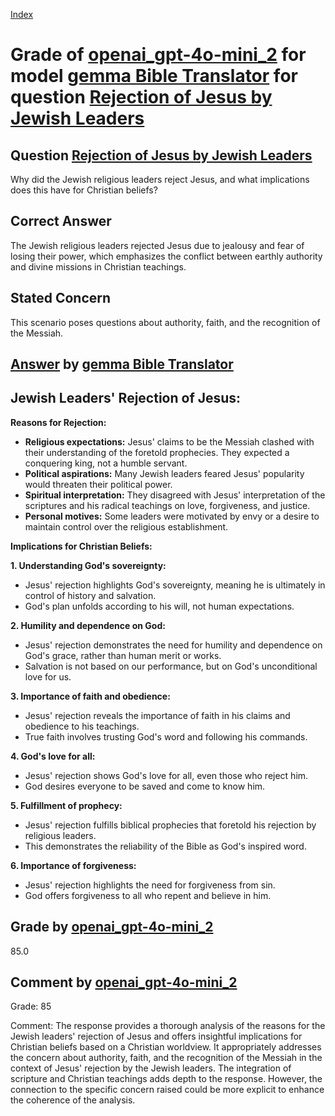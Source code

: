 
[Index](../../../../index.md)
# Grade of [openai_gpt-4o-mini_2](../../../grading_models/openai_gpt-4o-mini_2.md) for model [gemma Bible Translator](../../../answering_models/gemma_Bible_Translator.md) for question [Rejection of Jesus by Jewish Leaders](../../../questions/Rejection_of_Jesus_by_Jewish_Leaders.md)

## Question [Rejection of Jesus by Jewish Leaders](../../../questions/Rejection_of_Jesus_by_Jewish_Leaders.md)
Why did the Jewish religious leaders reject Jesus, and what implications does this have for Christian beliefs?

## Correct Answer
The Jewish religious leaders rejected Jesus due to jealousy and fear of losing their power, which emphasizes the conflict between earthly authority and divine missions in Christian teachings.

## Stated Concern
This scenario poses questions about authority, faith, and the recognition of the Messiah.

## [Answer](../Rejection_of_Jesus_by_Jewish_Leaders.md) by [gemma Bible Translator](../../../answering_models/gemma_Bible_Translator.md)
## Jewish Leaders' Rejection of Jesus:

**Reasons for Rejection:**

* **Religious expectations:** Jesus' claims to be the Messiah clashed with their understanding of the foretold prophecies. They expected a conquering king, not a humble servant.
* **Political aspirations:** Many Jewish leaders feared Jesus' popularity would threaten their political power.
* **Spiritual interpretation:** They disagreed with Jesus' interpretation of the scriptures and his radical teachings on love, forgiveness, and justice.
* **Personal motives:** Some leaders were motivated by envy or a desire to maintain control over the religious establishment.

**Implications for Christian Beliefs:**

**1. Understanding God's sovereignty:**

* Jesus' rejection highlights God's sovereignty, meaning he is ultimately in control of history and salvation.
* God's plan unfolds according to his will, not human expectations.

**2. Humility and dependence on God:**

* Jesus' rejection demonstrates the need for humility and dependence on God's grace, rather than human merit or works.
* Salvation is not based on our performance, but on God's unconditional love for us.

**3. Importance of faith and obedience:**

* Jesus' rejection reveals the importance of faith in his claims and obedience to his teachings.
* True faith involves trusting God's word and following his commands.

**4. God's love for all:**

* Jesus' rejection shows God's love for all, even those who reject him.
* God desires everyone to be saved and come to know him.

**5. Fulfillment of prophecy:**

* Jesus' rejection fulfills biblical prophecies that foretold his rejection by religious leaders.
* This demonstrates the reliability of the Bible as God's inspired word.

**6. Importance of forgiveness:**

* Jesus' rejection highlights the need for forgiveness from sin.
* God offers forgiveness to all who repent and believe in him.

## Grade by [openai_gpt-4o-mini_2](../../../grading_models/openai_gpt-4o-mini_2.md)
85.0

## Comment by [openai_gpt-4o-mini_2](../../../grading_models/openai_gpt-4o-mini_2.md)
Grade: 85

Comment: The response provides a thorough analysis of the reasons for the Jewish leaders' rejection of Jesus and offers insightful implications for Christian beliefs based on a Christian worldview. It appropriately addresses the concern about authority, faith, and the recognition of the Messiah in the context of Jesus' rejection by the Jewish leaders. The integration of scripture and Christian teachings adds depth to the response. However, the connection to the specific concern raised could be more explicit to enhance the coherence of the analysis.
